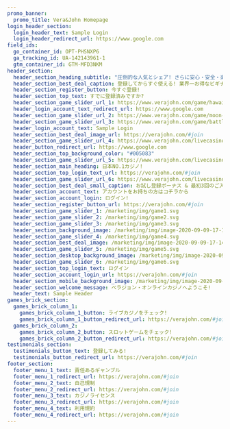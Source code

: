 ```yaml
---
promo_banner:
  promo_title: Vera&John Homepage
login_header_section:
  login_header_text: Sample Login
  login_header_redirect_url: https://www.google.com
field_ids:
  go_container_id: OPT-PHSNXP6
  ga_tracking_id: UA-142143961-1
  gtm_container_id: GTM-MFD3NKM
header_section:
  header_section_heading_subtitle: "圧倒的な人気とシェア! さらに安心・安全・楽しいの3拍子がばっちり揃う、業界ナンバーワンカジノで遊んじゃおう! "
  header_section_best_deal_caption: 登録してからすぐ使える! 業界一お得なビギナーズボーナスのおまけつき!
  header_section_register_button: 今すぐ登録!
  header_section_top_text: すでに登録済みですか?
  header_section_game_slider_url_1: https://www.verajohn.com/game/hawaiian-dream
  header_login_account_text_redirect_url: https://www.google.com
  header_section_game_slider_url_2: https://www.verajohn.com/game/moon-princess
  header_section_game_slider_url_3: https://www.verajohn.com/game/battle-dwarf
  header_login_account_text: Sample Login
  header_section_best_deal_image_url: https://verajohn.com/#join
  header_section_game_slider_url_4: https://www.verajohn.com/livecasino
  header_button_redirect_url: https://www.google.com
  header_section_top_background_color: "#005083"
  header_section_game_slider_url_5: https://www.verajohn.com/livecasino
  header_section_main_heading: 日本NO.1カジノ!
  header_section_top_login_text_url: https://verajohn.com/#join
  header_section_game_slider_url_6: https://www.verajohn.com/livecasino
  header_section_best_deal_small_caption: お試し登録ボーナス & 最初3回のご入金に合計最大$1000ボーナスをプレゼント!
  header_section_account_text: アカウントをお持ちの方はコチラから
  header_section_account_login: ログイン!
  header_section_register_button_url: https://verajohn.com/#join
  header_section_game_slider_1: /marketing/img/game1.svg
  header_section_game_slider_2: /marketing/img/game2.svg
  header_section_game_slider_3: /marketing/img/game3.svg
  header_section_background_image: /marketing/img/image-2020-09-09-17-14-48-442.png
  header_section_game_slider_4: /marketing/img/game4.svg
  header_section_best_deal_image: /marketing/img/image-2020-09-09-17-14-48-360.png
  header_section_game_slider_5: /marketing/img/game5.svg
  header_section_desktop_background_image: /marketing/img/image-2020-09-09-17-14-48-506.png
  header_section_game_slider_6: /marketing/img/game6.svg
  header_section_top_login_text: ログイン
  header_section_account_login_url: https://verajohn.com/#join
  header_section_mobile_background_image: /marketing/img/image-2020-09-09-17-14-48-442.png
  header_section_welcome_message: ベラジョン・オンラインカジノへようこそ!
  header_text: Sample Header
games_brick_section:
  games_brick_column_1:
    games_brick_column_1_button: ライブカジノをチェック!
    games_brick_column_1_button_redirect_url: https://verajohn.com/#join
  games_brick_column_2:
    games_brick_column_2_button: スロットゲームをチェック!
    games_brick_column_2_button_redirect_url: https://verajohn.com/#join
testimonials_section:
  testimonials_button_text: 登録してみる!
  testimonials_button_redirect_url: https://verajohn.com/#join
footer_section:
  footer_menu_1_text: 責任あるギャンブル
  footer_menu_1_redirect_url: https://verajohn.com/#join
  footer_menu_2_text: 自己規制
  footer_menu_2_redirect_url: https://verajohn.com/#join
  footer_menu_3_text: カジノライセンス
  footer_menu_3_redirect_url: https://verajohn.com/#join
  footer_menu_4_text: 利用規約
  footer_menu_4_redirect_url: https://verajohn.com/#join
---
```

